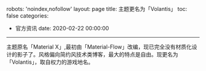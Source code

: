 robots: 'noindex,nofollow'
layout: page
title: 主题更名为「Volantis」
toc: false
categories:
  - 官方资讯
date: 2020-02-22 00:00:00
---

主题原名「Material X」,最初由「Material-Flow」改编，现已完全没有材质化设计的影子了。风格偏向简约风技术类博客，最大的特点是自由。现更名为「Volantis」，取自权力的游戏地名。
